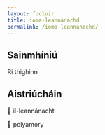 ```yaml
---
layout: focloir
title: ioma-leannanachd
permalink: /ioma-leannanachd/
---
```


## Sainmhíniú

Ri thighinn

## Aistriúcháin

&#x1f3f4;&#xe0067;&#xe0062;&#xe0073;&#xe0063;&#xe0074;&#xe007f; il-leannánacht

&#x1f3f4;&#xe0067;&#xe0062;&#xe0065;&#xe006e;&#xe0067;&#xe007f; polyamory